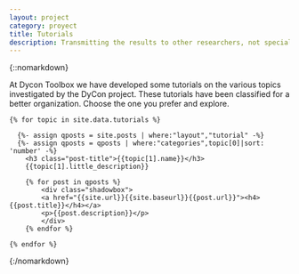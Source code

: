 ```yaml
---
layout: project
category: proyect
title: Tutorials
description: Transmitting the results to other researchers, not specialists in control theory, can be difficult. Even among experts on the subject of sharing software is complicated. Here is a series of tutorials for faithful and easy reproduction of mathematical results.
---
```

 {::nomarkdown}

<p>
  At Dycon Toolbox we have developed some tutorials on the various topics investigated by the DyCon project. These tutorials have been classified for a better organization. Choose the one you prefer and explore.
</p>


  
    {% for topic in site.data.tutorials %}

      {%- assign qposts = site.posts | where:"layout","tutorial" -%}
      {%- assign qposts = qposts | where:"categories",topic[0]|sort: 'number' -%}
        <h3 class="post-title">{{topic[1].name}}</h3>
        {{topic[1].little_description}}

        {% for post in qposts %}
            <div class="shadowbox">
            <a href="{{site.url}}{{site.baseurl}}{{post.url}}"><h4>{{post.title}}</h4></a>
            <p>{{post.description}}</p>
            </div>
        {% endfor %}

    {% endfor %}

{:/nomarkdown} 






<!-- Codigo Anterior -->
<!-- {::nomarkdown}
  {% for topic in site.data.topics %}
    <div class="post-preview shadowbox">
        <a href="{{site.url}}{{site.baseurl}}/topic/{{topic[0]}}" class="display-block">
            <h3 class="post-title"> {{ topic[1].name }} </h3>
        </a>     
        <p>{{topic[1].little_description}}</p>
    </div>

  {% endfor %}
{:/nomarkdown} -->
